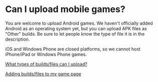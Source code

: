# Can I upload mobile games?

You are welcome to upload Android games. We haven't officially added Android as an operating system yet, but you can upload APK files as "Other" builds. Be sure to let people know the type of file it is in the description.

iOS and Windows Phone are closed platforms, so we cannot host iPhone/iPad or Windows Phone games.

[What types of builds/files can I upload?](/build-types/index.md)

[Adding builds/files to my game page](/add-build/index.md)
